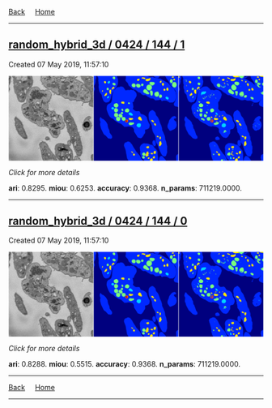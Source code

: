 
[Back](..)&nbsp;&nbsp;&nbsp;&nbsp;&nbsp;[Home](https://leapmanlab.github.io/snapshots)

---

<div class="summary"><a href="1"><h2>random_hybrid_3d / 0424 / 144 / 1</h2></a><p>Created 07 May 2019, 11:57:10
</p><a href="1"><img src="1/media/summary.png" align="center"></a><p>
<i>Click for more details</i>
</p></div>

**ari**: 0.8295. **miou**: 0.6253. **accuracy**: 0.9368. **n_params**: 711219.0000. 

---

<div class="summary"><a href="0"><h2>random_hybrid_3d / 0424 / 144 / 0</h2></a><p>Created 07 May 2019, 11:57:10
</p><a href="0"><img src="0/media/summary.png" align="center"></a><p>
<i>Click for more details</i>
</p></div>

**ari**: 0.8288. **miou**: 0.5515. **accuracy**: 0.9368. **n_params**: 711219.0000. 

---

[Back](..)&nbsp;&nbsp;&nbsp;&nbsp;&nbsp;[Home](https://leapmanlab.github.io/snapshots)

---